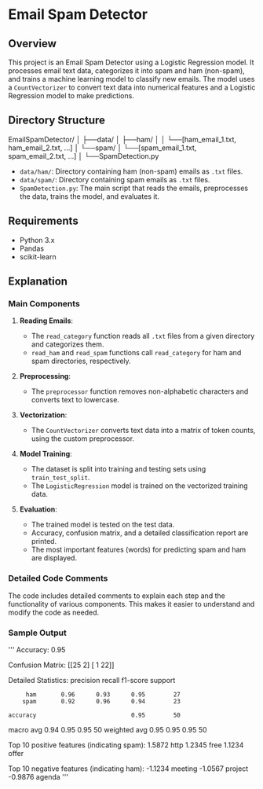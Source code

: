 # Email Spam Detector

## Overview

This project is an Email Spam Detector using a Logistic Regression model. It processes email text data, categorizes it into spam and ham (non-spam), and trains a machine learning model to classify new emails. The model uses a `CountVectorizer` to convert text data into numerical features and a Logistic Regression model to make predictions.

## Directory Structure

EmailSpamDetector/
│
├──data/
│ ├──ham/
│ │ └──[ham_email_1.txt, ham_email_2.txt, ...]
│ └──spam/
│ └──[spam_email_1.txt, spam_email_2.txt, ...]
│
└──SpamDetection.py


- `data/ham/`: Directory containing ham (non-spam) emails as `.txt` files.
- `data/spam/`: Directory containing spam emails as `.txt` files.
- `SpamDetection.py`: The main script that reads the emails, preprocesses the data, trains the model, and evaluates it.

## Requirements

- Python 3.x
- Pandas
- scikit-learn

## Explanation

### Main Components

1. **Reading Emails**:
    - The `read_category` function reads all `.txt` files from a given directory and categorizes them.
    - `read_ham` and `read_spam` functions call `read_category` for ham and spam directories, respectively.

2. **Preprocessing**:
    - The `preprocessor` function removes non-alphabetic characters and converts text to lowercase.

3. **Vectorization**:
    - The `CountVectorizer` converts text data into a matrix of token counts, using the custom preprocessor.

4. **Model Training**:
    - The dataset is split into training and testing sets using `train_test_split`.
    - The `LogisticRegression` model is trained on the vectorized training data.

5. **Evaluation**:
    - The trained model is tested on the test data.
    - Accuracy, confusion matrix, and a detailed classification report are printed.
    - The most important features (words) for predicting spam and ham are displayed.

### Detailed Code Comments

The code includes detailed comments to explain each step and the functionality of various components. This makes it easier to understand and modify the code as needed.

### Sample Output

'''
Accuracy:
0.95

Confusion Matrix:
[[25  2]
 [ 1 22]]

Detailed Statistics:
              precision    recall  f1-score   support

         ham       0.96      0.93      0.95        27
        spam       0.92      0.96      0.94        23

    accuracy                           0.95        50
   macro avg       0.94      0.95      0.95        50
weighted avg       0.95      0.95      0.95        50

Top 10 positive features (indicating spam):
1.5872 http
1.2345 free
1.1234 offer


Top 10 negative features (indicating ham):
-1.1234 meeting
-1.0567 project
-0.9876 agenda
'''
